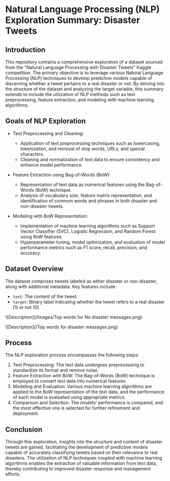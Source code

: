 # Natural Language Processing (NLP) Exploration Summary: Disaster Tweets

## Introduction

This repository contains a comprehensive exploration of a dataset sourced from the "Natural Language Processing with Disaster Tweets" Kaggle competition. The primary objective is to leverage various Natural Language Processing (NLP) techniques to develop predictive models capable of discerning whether a tweet pertains to a real disaster or not. By delving into the structure of the dataset and analyzing the target variable, this summary extends to include the utilization of NLP methods such as text preprocessing, feature extraction, and modeling with machine learning algorithms.

## Goals of NLP Exploration

- Text Preprocessing and Cleaning:

  - Application of text preprocessing techniques such as lowercasing, tokenization, and removal of stop words, URLs, and special characters.
  - Cleaning and normalization of text data to ensure consistency and enhance model performance.

- Feature Extraction using Bag-of-Words (BoW):

  - Representation of text data as numerical features using the Bag-of-Words (BoW) technique.
  - Analysis of vocabulary size, feature matrix representation, and identification of common words and phrases in both disaster and non-disaster tweets.

- Modeling with BoW Representation:
  - Implementation of machine learning algorithms such as Support Vector Classifier (SVC), Logistic Regression, and Random Forest using BoW features.
  - Hyperparameter tuning, model optimization, and evaluation of model performance metrics such as F1 score, recall, precision, and accuracy.

## Dataset Overview

The dataset comprises tweets labeled as either disaster or non-disaster, along with additional metadata. Key features include:

- `text`: The content of the tweet.
- `target`: Binary label indicating whether the tweet refers to a real disaster (1) or not (0).

![Description](/Images/Top words for No disaster messages.png)

![Description](/Top words for disaster messages.png)

## Process

The NLP exploration process encompasses the following steps:

1. Text Preprocessing: The text data undergoes preprocessing to standardize its format and remove noise.
2. Feature Extraction with BoW: The Bag-of-Words (BoW) technique is employed to convert text data into numerical features.
3. Modeling and Evaluation: Various machine learning algorithms are applied to the BoW representation of the text data, and the performance of each model is evaluated using appropriate metrics.
4. Comparison and Selection: The models' performance is compared, and the most effective one is selected for further refinement and deployment.

## Conclusion

Through this exploration, insights into the structure and content of disaster tweets are gained, facilitating the development of predictive models capable of accurately classifying tweets based on their relevance to real disasters. The utilization of NLP techniques coupled with machine learning algorithms enables the extraction of valuable information from text data, thereby contributing to improved disaster response and management efforts.
